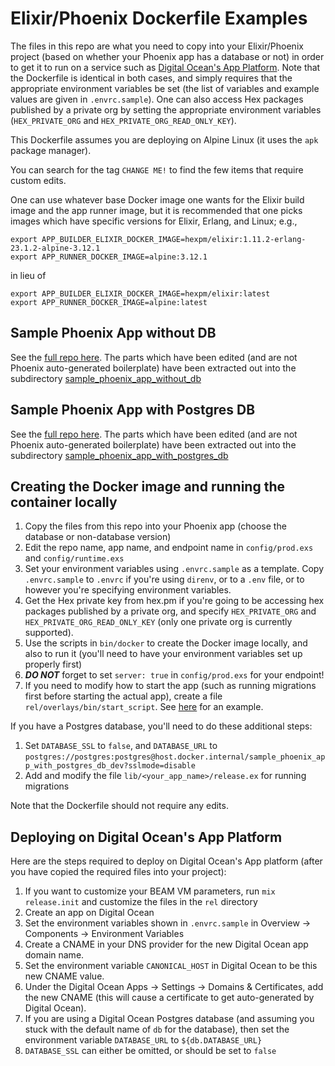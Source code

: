 # Elixir/Phoenix Dockerfile Examples

The files in this repo are what you need to copy into your Elixir/Phoenix project (based on whether your Phoenix app has 
a database or not) in order to get it to run on a service such as
[Digital Ocean's App Platform](https://www.digitalocean.com/products/app-platform/).  Note that the Dockerfile is identical
in both cases, and simply requires that the appropriate environment variables be set (the list of variables and example 
values are given in `.envrc.sample`). One can also access Hex packages published by a private org by setting the appropriate 
environment variables (`HEX_PRIVATE_ORG` and `HEX_PRIVATE_ORG_READ_ONLY_KEY`).

This Dockerfile assumes you are deploying on Alpine Linux (it uses the `apk` package manager).

You can search for the tag `CHANGE ME!` to find the few items that require custom edits.

One can use whatever base Docker image one wants for the Elixir build image and the app runner image, but it is recommended that
one picks images which have specific versions for Elixir, Erlang, and Linux; e.g., 

    export APP_BUILDER_ELIXIR_DOCKER_IMAGE=hexpm/elixir:1.11.2-erlang-23.1.2-alpine-3.12.1
    export APP_RUNNER_DOCKER_IMAGE=alpine:3.12.1
    
in lieu of 

    export APP_BUILDER_ELIXIR_DOCKER_IMAGE=hexpm/elixir:latest
    export APP_RUNNER_DOCKER_IMAGE=alpine:latest


## Sample Phoenix App without DB

See the [full repo here](https://github.com/geometerio/sample_phoenix_app_without_db).  The parts which have been edited
(and are not Phoenix auto-generated boilerplate) have been extracted out into the 
subdirectory [sample_phoenix_app_without_db](sample_phoenix_app_without_db)


## Sample Phoenix App with Postgres DB

See the [full repo here](https://github.com/geometerio/sample_phoenix_app_with_postgres_db).  The parts which have been edited
(and are not Phoenix auto-generated boilerplate) have been extracted out into the 
subdirectory [sample_phoenix_app_with_postgres_db](sample_phoenix_app_with_postgres_db)


## Creating the Docker image and running the container locally

1) Copy the files from this repo into your Phoenix app (choose the database or non-database version)
1) Edit the repo name, app name, and endpoint name in `config/prod.exs` and `config/runtime.exs`
1) Set your environment variables using `.envrc.sample` as a template.  Copy `.envrc.sample` to `.envrc` if you're using
   `direnv`, or to a `.env` file, or to however you're specifying environment variables.
1)  Get the Hex private key from hex.pm if you're going to be accessing hex packages published by a private org, and 
    specify `HEX_PRIVATE_ORG` and `HEX_PRIVATE_ORG_READ_ONLY_KEY` (only one private org is currently supported).
1) Use the scripts in `bin/docker` to create the Docker image locally, and also to run it (you'll need to have your 
   environment variables set up properly first)
1) ***DO NOT*** forget to set `server: true` in `config/prod.exs` for your endpoint!
1) If you need to modify how to start the app (such as running migrations first before starting the actual app), create
   a file `rel/overlays/bin/start_script`.  See [here](https://github.com/geometerio/elixir-phoenix-dockerfile-examples/blob/main/sample_phoenix_app_with_postgres_db/rel/overlays/bin/start_script)
   for an example.

If you have a Postgres database, you'll need to do these additional steps:

1) Set `DATABASE_SSL` to `false`, and `DATABASE_URL` 
   to `postgres://postgres:postgres@host.docker.internal/sample_phoenix_app_with_postgres_db_dev?sslmode=disable`
1) Add and modify the file `lib/<your_app_name>/release.ex` for running migrations 

Note that the Dockerfile should not require any edits.


## Deploying on Digital Ocean's App Platform

Here are the steps required to deploy on Digital Ocean's App platform (after you have copied the required files
into your project):

1) If you want to customize your BEAM VM parameters, run `mix release.init` and customize the files in the `rel` directory
1) Create an app on Digital Ocean
1) Set the environment variables shown in `.envrc.sample` in Overview -> Components -> Environment Variables
1) Create a CNAME in your DNS provider for the new Digital Ocean app domain name.
1) Set the environment variable `CANONICAL_HOST` in Digital Ocean to be this new CNAME value.
1) Under the Digital Ocean Apps -> Settings -> Domains & Certificates, add the new CNAME (this will cause a certificate 
   to get auto-generated by Digital Ocean).
1) If you are using a Digital Ocean Postgres database (and assuming you stuck with the default name of `db` for the 
   database), then set the environment variable `DATABASE_URL` to `${db.DATABASE_URL}`
1) `DATABASE_SSL` can either be omitted, or should be set to `false`

